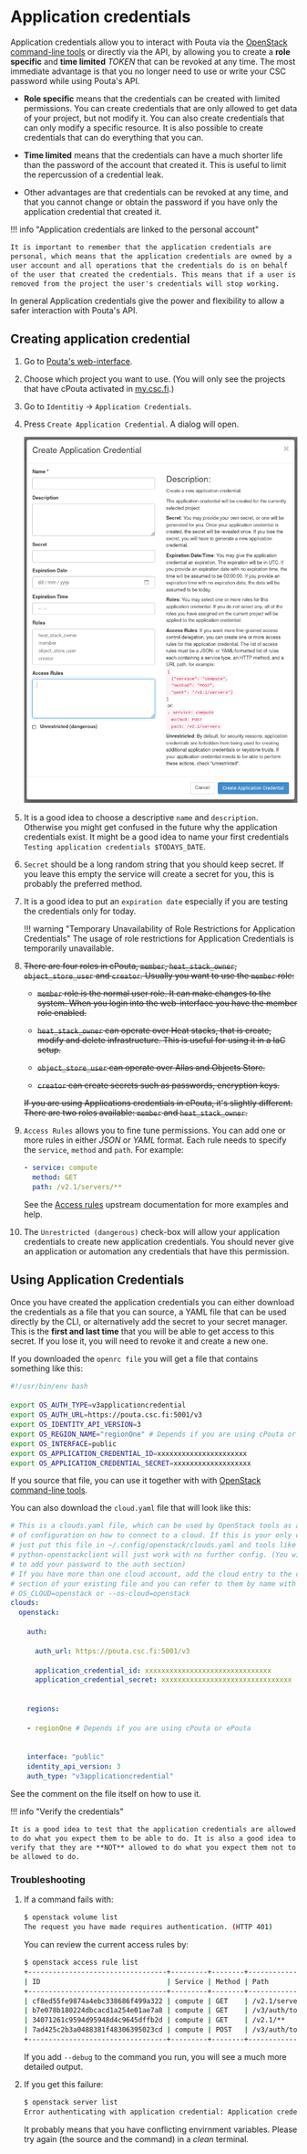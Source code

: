 # Application credentials

Application credentials allow you to interact with Pouta via the [OpenStack command-line tools](command-line-tools.md) or directly via the API, by allowing you to create a **role specific** and **time limited** _TOKEN_ that can be revoked at any time. The most immediate advantage is that you no longer need to use or write your CSC password while using Pouta's API.

* **Role specific** means that the credentials can be created with limited permissions. You can create credentials that are only allowed to get data of your project, but not modify it. You can also create credentials that can only modify a specific resource. It is also possible to create credentials that can do everything that you can.

* **Time limited** means that the credentials can have a much shorter life than the password of the account that created it. This is useful to limit the repercussion of a credential leak.

* Other advantages are that credentials can be revoked at any time, and that you cannot change or obtain the password if you have only the application credential that created it.

!!! info "Application credentials are linked to the personal account"

    It is important to remember that the application credentials are personal, which means that the application credentials are owned by a user account and all operations that the credentials do is on behalf of the user that created the credentials. This means that if a user is removed from the project the user's credentials will stop working.

In general Application credentials give the power and flexibility to allow a safer interaction with Pouta's API.

## Creating application credential

1. Go to [Pouta's web-interface](https://pouta.csc.fi/).
2. Choose which project you want to use. (You will only see the projects that have cPouta activated in [my.csc.fi](https://my.csc.fi).)
3. Go to `Identitiy` -> `Application Credentials`.
4. Press `Create Application Credential`. A dialog will open.

    ![Create Application Credential cPouta](../../img/create-application-credential-cpouta.png)

5. It is a good idea to choose a descriptive `name` and `description`. Otherwise you might get confused
in the future why the application credentials exist. It might be a good idea to name your first 
credentials `Testing application credentials $TODAYS_DATE`.
6. `Secret` should be a long random string that you should keep secret. If you leave this empty the
service will create a secret for you, this is probably the preferred method.
7. It is a good idea to put an `expiration date` especially if you are testing the credentials only
for today.

    !!! warning "Temporary Unavailability of Role Restrictions for Application Credentials"
        The usage of role restrictions for Application Credentials is temporarily unavailable.

8. <del>There are four roles in cPouta, `member`, `heat_stack_owner`, `object_store_user` and `creator`. Usually you want to use the `member` role:</del>

    * <del> `member` role is the normal user role. It can make changes to the system. When you login into the web-interface you have the member role enabled.</del>

    * <del> `heat_stack_owner` can operate over Heat stacks, that is create, modify and delete infrastructure. This is useful for using it in a IaC setup.</del>

    * <del> `object_store_user` can operate over Allas and Objects Store.</del>

    * <del> `creator` can create secrets such as passwords, encryption keys.</del>

    <del> If you are using Applications credentials in ePouta, it's slightly different. There are two roles available: `member` and `heat_stack_owner`.</del>

1. `Access Rules` allows you to fine tune permissions. You can add one or more rules in either _JSON_ or _YAML_ format. Each rule needs to specify the `service`, `method` and `path`. For example:

    ```yaml
    - service: compute
      method: GET
      path: /v2.1/servers/**
    ```

    See the [Access rules](https://docs.openstack.org/keystone/victoria/user/application_credentials.html#access-rules) upstream documentation for more examples and help.

9. The `Unrestricted (dangerous)` check-box will allow your application credentials to
create new application credentials. You should never give an application or automation any credentials that have this permission.

## Using Application Credentials

Once you have created the application credentials you can either download the credentials as a
file that you can source, a YAML file that can be used directly by the CLI, or alternatively add the secret to your secret manager. This is the **first and last time** that you will be able to get access to this secret. If you lose it, you will need to revoke it and create a new one.

If you downloaded the `openrc file` you will get a file that contains something like this:

```bash
#!/usr/bin/env bash

export OS_AUTH_TYPE=v3applicationcredential
export OS_AUTH_URL=https://pouta.csc.fi:5001/v3
export OS_IDENTITY_API_VERSION=3
export OS_REGION_NAME="regionOne" # Depends if you are using cPouta or ePouta
export OS_INTERFACE=public
export OS_APPLICATION_CREDENTIAL_ID=xxxxxxxxxxxxxxxxxxxxxx
export OS_APPLICATION_CREDENTIAL_SECRET=xxxxxxxxxxxxxxxxxxx
```

If you source that file, you can use it together with with [OpenStack command-line tools](command-line-tools.md).

You can also download the `cloud.yaml` file that will look like this:

```yaml
# This is a clouds.yaml file, which can be used by OpenStack tools as a source
# of configuration on how to connect to a cloud. If this is your only cloud,
# just put this file in ~/.config/openstack/clouds.yaml and tools like
# python-openstackclient will just work with no further config. (You will need
# to add your password to the auth section)
# If you have more than one cloud account, add the cloud entry to the clouds
# section of your existing file and you can refer to them by name with
# OS_CLOUD=openstack or --os-cloud=openstack
clouds:
  openstack:
    
    auth:
      
      auth_url: https://pouta.csc.fi:5001/v3
      
      application_credential_id: xxxxxxxxxxxxxxxxxxxxxxxxxxxxxxx 
      application_credential_secret: xxxxxxxxxxxxxxxxxxxxxxxxxxxxxxxx 
    
      
    regions:
        
    - regionOne # Depends if you are using cPouta or ePouta
        
      
    interface: "public"
    identity_api_version: 3
    auth_type: "v3applicationcredential"
```

See the comment on the file itself on how to use it.

!!! info "Verify the credentials"

    It is a good idea to test that the application credentials are allowed to do what you expect them to be able to do. It is also a good idea to verify that they are **NOT** allowed to do what you expect them not to be allowed to do.

### Troubleshooting

1. If a command fails with:

    ```sh
    $ openstack volume list
    The request you have made requires authentication. (HTTP 401)
    ```

    You can review the current access rules by:

    ```sh
    $ openstack access rule list
    +----------------------------------+---------+--------+------------------+
    | ID                               | Service | Method | Path             |
    +----------------------------------+---------+--------+------------------+
    | cf8ed55fe9874a4ebc338686f499a322 | compute | GET    | /v2.1/servers/** |
    | b7e078b180224dbcacd1a254e01ae7a8 | compute | GET    | /v3/auth/tokens  |
    | 34071261c9594d95948d4c9645dffb2d | compute | GET    | /v2.1/**         |
    | 7ad425c2b3a0488381f48306395023cd | compute | POST   | /v3/auth/tokens  |
    +----------------------------------+---------+--------+------------------+
    ```

    If you add `--debug` to the command you run, you will see a much more detailed output.

1. If you get this failure:

    ```sh
    $ openstack server list
    Error authenticating with application credential: Application credentials cannot request a scope. (HTTP 401) (Request-ID: req-23dac9b0-5fd5-4f67-a23f-129b4ca55444)
    ```

    It probably means that you have conflicting envirnment variables. Please try again (the source and the command) in a _clean_ terminal.

